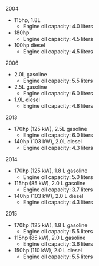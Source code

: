 2004
- 115hp, 1.8L
    - Engine oil capacity: 4.0 liters
- 180hp
    - Engine oil capacity: 4.5 liters
- 100hp diesel
    - Engine oil capacity: 4.5 liters

2006
- 2.0L gasoline
    - Engine oil capacity: 5.5 liters
- 2.5L gasoline
    - Engine oil capacity: 6.0 liters
- 1.9L diesel
    - Engine oil capacity: 4.8 liters

2013
- 170hp (125 kW), 2.5L gasoline
    - Engine oil capacity: 6.0 liters
- 140hp (103 kW), 2.0L diesel
    - Engine oil capacity: 4.3 liters

2014
- 170hp (125 kW), 1.8 L gasoline
    - Engine oil capacity: 5.0 liters
- 115hp (85 kW), 2.0 L gasoline
    - Engine oil capacity: 3.7 liters
- 140hp (103 kW), 2.0 L diesel
    - Engine oil capacity: 4.3 liters

2015
- 170hp (125 kW), 1.8 L gasoline
    - Engine oil capacity: 5.5 liters
- 115hp (85 kW), 2.0 L gasoline
    - Engine oil capacity: 3.6 liters
- 150hp (110 kW), 2.0 L diesel
    - Engine oil capacity: 5.5 liters

